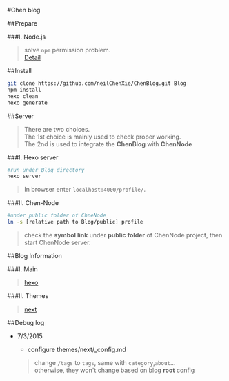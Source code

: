 #Chen blog

##Prepare

###I. Node.js

> solve `npm` permission problem.<br>
> [Detail](https://docs.npmjs.com/getting-started/fixing-npm-permissions)

##Install

```bash
git clone https://github.com/neilChenXie/ChenBlog.git Blog
npm install
hexo clean
hexo generate
```
##Server

> There are two choices.<br> The 1st choice is mainly used to check proper working.<br> The 2nd is used to integrate the **ChenBlog** with **ChenNode**

###I. Hexo server

```bash
#run under Blog directory
hexo server
```

>In browser enter `localhost:4000/profile/`.

###II. Chen-Node

```bash
#under public folder of ChneNode
ln -s [relative path to Blog/public] profile
```

>check the **symbol link** under **public folder** of ChenNode project, then start ChenNode server.

##Blog Information

###I. Main
>[hexo](https://github.com/hexojs/hexo/)

###II. Themes
>[next](https://github.com/iissnan/hexo-theme-next)

##Debug log

* 7/3/2015
    * configure themes/next/_config.md

    > change `/tags` to `tags`, same with `category`,`about`...<br>
    > otherwise, they won't change based on blog **root** config
